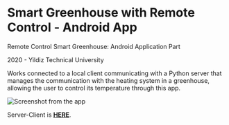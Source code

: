 # Smart Greenhouse with Remote Control - Android App
Remote Control Smart Greenhouse: Android Application Part

2020 - Yildiz Technical University

Works connected to a local client communicating with a Python server that manages the communication with the heating system in a greenhouse, allowing the user to control its temperature through this app.

![Screenshot from the app](https://i.hizliresim.com/hxywl6y.PNG)

Server-Client is **[HERE](https://github.com/aonurakman/SmartGreenhouse_ServerClient)**.

